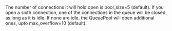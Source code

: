 The number of connections it will hold open is pool_size=5 (default). If you open a sixth connection, one of the connections in the queue will be closed, as long as it is idle. If none are idle, the QueuePool will open additional ones, upto max_overflow=10 (default). 